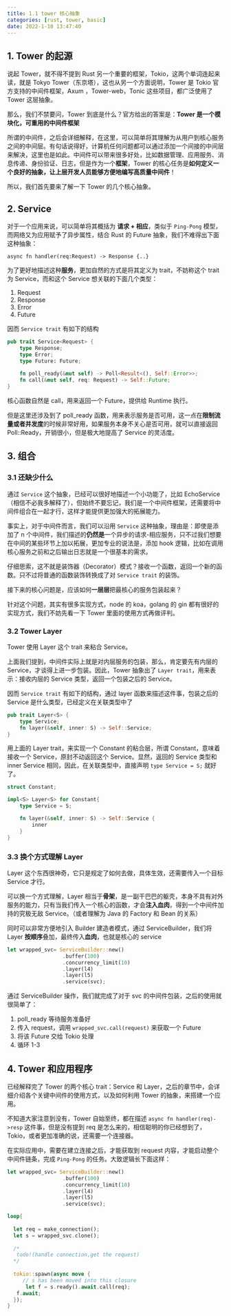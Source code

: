 ```yaml
---
title: 1.1 tower 核心抽象
categories: [rust, tower, basic]
date: 2022-1-10 13:47:40
---
```


## 1. Tower 的起源

说起 Tower，就不得不提到 Rust 另一个重要的框架，Tokio，这两个单词连起来读，就是 Tokyo Tower（东京塔），这也从另一个方面说明，Tower 是 Tokio 官方支持的中间件框架，Axum ，Tower-web，Tonic 这些项目，都广泛使用了 Tower 这层抽象。

那么，我们不禁要问，Tower 到底是什么？官方给出的答案是：**Tower 是一个模块化，可重用的中间件框架**

所谓的中间件，之后会详细解释，在这里，可以简单将其理解为从用户到核心服务之间的中间层。有句话说得好，计算机任何问题都可以通过添加一个间接的中间层来解决，这里也是如此。中间件可以带来很多好处，比如数据管理、应用服务、消息传递、身份验证、日志，但是作为一个**框架**，Tower 的核心任务是**如何定义一个良好的抽象，让上层开发人员能够方便地编写高质量中间件**！

所以，我们首先要来了解一下 Tower 的几个核心抽象。

## 2. Service

对于一个应用来说，可以简单将其概括为 **请求 + 相应**，类似于 `Ping-Pong` 模型，而网络又为应用赋予了异步属性，结合 Rust 的 Future 抽象，我们不难得出下面这种抽象：

`async fn handler(req:Request) -> Response {..}`

为了更好地描述这种**服务**，更加自然的方式是将其定义为 trait，不妨称这个 trait 为 Service，而和这个 Service 想关联的下面几个类型：

1. Request
2. Response
3. Error
4. Future

因而 `Service trait` 有如下的结构

```rust
pub trait Service<Request> {
    type Response;
    type Error;
    type Future: Future;
  
    fn poll_ready(&mut self) -> Poll<Result<(), Self::Error>>;
    fn call(&mut self, req: Request) -> Self::Future;
}
```

核心函数自然是 call，用来返回一个 Future，提供给 Runtime 执行。

但是这里还涉及到了 poll_ready 函数，用来表示服务是否可用，这一点在**限制流量或者并发度**的时候非常好用，如果服务本身不关心是否可用，就可以直接返回 Poll::Ready，开销很小，但是极大地提高了 Service 的灵活度。

## 3. 组合

### 3.1 还缺少什么

 通过 `Service` 这个抽象，已经可以很好地描述一个小功能了，比如 EchoService（相信不必我多解释了），但始终不要忘记，我们是一个中间件框架，还需要将中间件组合在一起才行，这样才能提供更加强大的拓展能力。

事实上，对于中间件而言，我们可以沿用 `Service` 这种抽象，理由是：即使是添加了 n 个中间件，我们描述的**仍然是**一个异步的请求-相应服务，只不过我们想要在中间的某些环节上加以拓展，更加专业的说法是，添加 hook 逻辑，比如在调用核心服务之前和之后输出日志就是一个很基本的需求。

仔细思索，这不就是装饰器（Decorator）模式？接收一个函数，返回一个新的函数。只不过将普通的函数装饰转换成了对 `Service trait` 的装饰。

接下来的核心问题是，应该如何**一层层**把最核心的服务包装起来？

针对这个问题，其实有很多实现方式，node 的 koa，golang 的 gin 都有很好的实现方式，我们不妨先看一下 Tower 里面的使用方式再做评判。

### 3.2 Tower Layer

Tower 使用 Layer 这个 trait 来粘合 Service。

上面我们提到，中间件实际上就是对内层服务的包装，那么，肯定要先有内层的 Service，才谈得上进一步包装。因此，Tower 抽象出了 `Layer trait`，用来表示：接收内层的 Service 类型，返回一个包装之后的 Service。

因而 `Service trait` 有如下的结构，通过 layer 函数来描述这件事，包装之后的 Service 是什么类型，已经定义在关联类型中了

```rust
pub trait Layer<S> {
    type Service;
    fn layer(&self, inner: S) -> Self::Service;
}
```

用上面的 Layer trait，来实现一个 Constant 的粘合层，所谓 Constant，意味着接收一个 Service，原封不动返回这个 Service。显然，返回的 Service 类型和 inner Service 相同，因此，在关联类型中，直接声明 `type Service = S;` 就好了。

```rust
struct Constant;

impl<S> Layer<S> for Constant{
    type Service = S;

    fn layer(&self, inner: S) -> Self::Service {
        inner
    }
}

```

### 3.3 换个方式理解 Layer

Layer 这个东西很神奇，它只是规定了如何去做，具体生效，还需要传入一个目标 Service 才行。

可以换一个方式理解，Layer 相当于**骨架**，是一副干巴巴的躯壳，本身不具有对外服务的能力，只有当我们传入一个核心的函数，才会**注入血肉**，得到一个中间件加持的究极无敌 Service。（或者理解为 Java 的 Factory 和 Bean 的关系）

同时可以非常方便地引入 Builder 建造者模式，通过 ServiceBuilder，我们将 Layer **按顺序**叠加，最终传入**血肉**，也就是核心的 service

```rust
let wrapped_svc= ServiceBuilder::new()
                  .buffer(100)
                  .concurrency_limit(10)
                  .layer(l4)
                  .layer(l5)
                  .service(svc);
```

通过 ServiceBuilder 操作，我们就完成了对于 svc 的中间件包装，之后的使用就很简单了：

1. poll_ready 等待服务准备好
2. 传入 request，调用 `wrapped_svc.call(request)` 来获取一个 Future
3. 将该 Future 交给 Tokio 处理
4. 循环 1-3

## 4. Tower 和应用程序

已经解释完了 Tower 的两个核心 trait：Service 和 Layer，之后的章节中，会详细介绍各个关键中间件的使用方式，以及如何利用 Tower 的抽象，来搭建一个应用。

不知道大家注意到没有，Tower 自始至终，都在描述 `async fn handler(req)->resp` 这件事，但是没有提到 req 是怎么来的，相信聪明的你已经想到了，Tokio，或者更加准确的说，还需要一个连接器。

在实际应用中，需要在建立连接之后，才能获取到 request 内容，才能启动整个中间件链条，完成 `Ping-Pong` 的任务。大致逻辑长下面这样：

```rust
let wrapped_svc= ServiceBuilder::new()
                  .buffer(100)
                  .concurrency_limit(10)
                  .layer(l4)
                  .layer(l5)
                  .service(svc);

loop{
  
  let req = make_connection();
  let s = wrapped_svc.clone();
  
  /*
   todo!(handle connection,get the request)
  */
  
  tokio::spawn(async move {
     // s has been moved into this closure
      let f = s.ready().await.call(req);
   f.await;
  });
}
```
